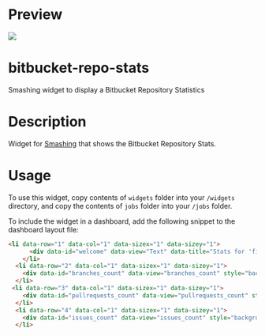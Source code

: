 # Preview
![](https://github.com/swetabhmukherjee/smashing-bitbucket-repo-stats/blob/master/widget.png)


# bitbucket-repo-stats
Smashing widget to display a Bitbucket Repository Statistics

# Description
Widget for [Smashing](http://smashing.github.io/) that shows the Bitbucket Repository Stats. 

# Usage
To use this widget, copy contents of `widgets` folder into your `/widgets` directory, and copy the contents of `jobs` folder into  your `/jobs` folder.

To include the widget in a dashboard, add the following snippet to the dashboard layout file:
```html
<li data-row="1" data-col="1" data-sizex="1" data-sizey="1">
      <div data-id="welcome" data-view="Text" data-title="Stats for 'firebase_example' Repo on BitBucket:" style="background-color:maroon"></div>
    </li>
  <li data-row="2" data-col="1" data-sizex="1" data-sizey="1">
    <div data-id="branches_count" data-view="branches_count" style="background-color:maroon"></div>
  </li>
 <li data-row="3" data-col="1" data-sizex="1" data-sizey="1">
    <div data-id="pullrequests_count" data-view="pullrequests_count" style="background-color:maroon"></div>
  </li>
  <li data-row="4" data-col="1" data-sizex="1" data-sizey="1">
    <div data-id="issues_count" data-view="issues_count" style="background-color:maroon"></div>
  </li>
```
